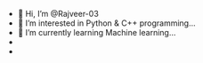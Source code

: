 - 👋 Hi, I’m @Rajveer-03
- 👀 I’m interested in Python & C++ programming...
- 🌱 I’m currently learning Machine learning...
- 
- 

<!---
Rajveer-03/Rajveer-03 is a ✨ special ✨ repository because its `README.md` (this file) appears on your GitHub profile.
You can click the Preview link to take a look at your changes.
--->
